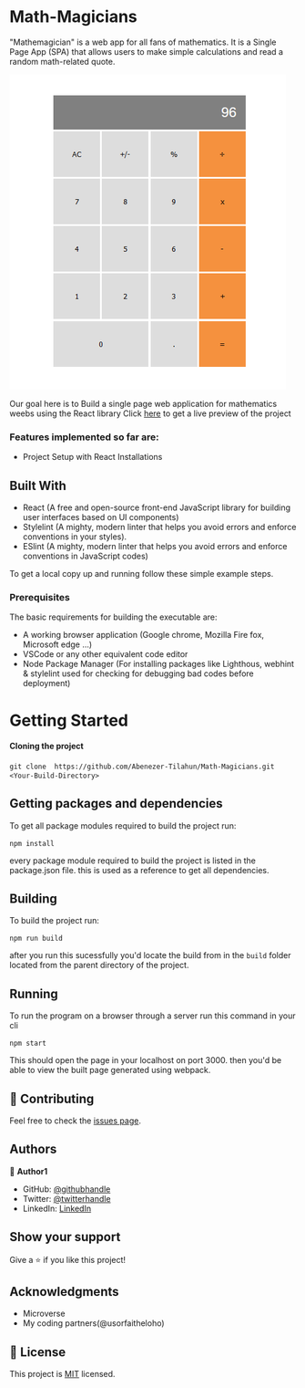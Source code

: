 # Math-Magicians

"Mathemagician" is a web app for all fans of mathematics. It is a Single Page App (SPA) that allows users to make simple calculations and read a random math-related quote.

![screenshot](./Images/Screen-shoot-3.PNG)

Our goal here is to Build a single page web application for mathematics weebs using the React library 
Click [here](https://abenezer-tilahun.github.io/Math-Magicians/) to get a live preview of the project

### Features implemented so far are:

- Project Setup with React Installations

## Built With

- React (A free and open-source front-end JavaScript library for building user interfaces based on UI components)
- Stylelint (A mighty, modern linter that helps you avoid errors and enforce conventions in your styles).
- ESlint (A mighty, modern linter that helps you avoid errors and enforce conventions in JavaScript codes)

To get a local copy up and running follow these simple example steps.

### Prerequisites

The basic requirements for building the executable are:

- A working browser application (Google chrome, Mozilla Fire fox, Microsoft edge ...)
- VSCode or any other equivalent code editor
- Node Package Manager (For installing packages like Lighthous, webhint & stylelint used for checking for debugging bad codes before deployment)

# Getting Started

#### Cloning the project

```
git clone  https://github.com/Abenezer-Tilahun/Math-Magicians.git <Your-Build-Directory>
```

## Getting packages and dependencies
To get all package modules required to build the project run:
```
npm install
```
every package module required to build the project is listed in the package.json file. this is used as a reference to get all dependencies.

## Building 

To build the project run:
```
npm run build
```
after you run this sucessfully you'd locate the build from in the ```build``` folder located from the parent directory of the project.

## Running

To run the program on a browser through a server run this command in your cli
```
npm start
```
This should open the page in your localhost on port 3000. then you'd be able to view the built page generated using webpack.

## 🤝 Contributing

Feel free to check the [issues page](../../issues/).

## Authors

👤 **Author1**

- GitHub: [@githubhandle](https://github.com/Abenezer-Tilahun)
- Twitter: [@twitterhandle](https://twitter.com/AbenezerTilah11)
- LinkedIn: [LinkedIn](linkedin.com/in/abenezer-tilahun-4b4b43137)


## Show your support

Give a ⭐️ if you like this project!

## Acknowledgments

- Microverse
- My coding partners(@usorfaitheloho)

## 📝 License

This project is [MIT](./MIT.md) licensed.